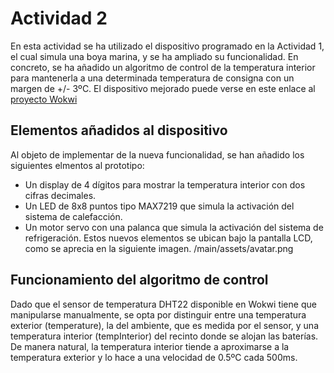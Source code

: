 # Actividad 2
En esta actividad se ha utilizado el dispositivo programado en la Actividad 1, el cual simula una boya marina, y se ha ampliado su funcionalidad. En concreto, se ha añadido un algoritmo de control de la temperatura interior para mantenerla a una determinada temperatura de consigna con un margen de +/- 3ºC.
El dispositivo mejorado puede verse en este enlace al [proyecto Wokwi](https://wokwi.com/projects/432228479492520961)

## Elementos añadidos al dispositivo
Al objeto de implementar de la nueva funcionalidad, se han añadido los siguientes elmentos al prototipo:
- Un display de 4 dígitos para mostrar la temperatura interior con dos cifras decimales.
- Un LED de 8x8 puntos tipo MAX7219 que simula la activación del sistema de calefacción.
- Un motor servo con una palanca que simula la activación del sistema de refrigeración.
Estos nuevos elementos se ubican bajo la pantalla LCD, como se aprecia en la siguiente imagen.
/main/assets/avatar.png

## Funcionamiento del algoritmo de control
Dado que el sensor de temperatura DHT22 disponible en Wokwi tiene que manipularse manualmente, se opta por distinguir entre una temperatura exterior (temperature), la del ambiente, que es medida por el sensor, y una temperatura interior (tempInterior) del recinto donde se alojan las baterías. De manera natural, la temperatura interior tiende a aproximarse a la temperatura exterior y lo hace a una velocidad de 0.5ºC cada 500ms.
